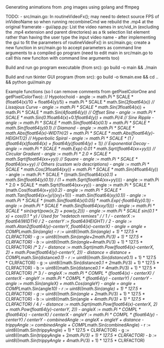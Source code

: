 Generating animations from .png images using golang and ffmpeg

TODO:
    - src/main.go: In routineVideoFx(); may need to detect source FPS of inVideoName so when running recombineCmd we rebuild the .mp4 at the original framerate
    - gui/app.py: List the video names in src/vid_in (excluding the .mp4 extension and parent directories) as a tk selection list element rather than having the user type the input video name
    - after implementing the gui to fit the parameters of routineVideoFx() in src/main.go; create a new function in src/main.go to accept parameters as command line arguments to a compiled go program (need to edit main in src/main.go to call this new funciton with command line arguments too)

Build and run go program executable (from src): go build -o main && ./main

Build and run tkinter GUI program (from src): go build -o tkmain.exe && cd .. && python gui/main.py 

Example functions (so I can remove comments from getPixelColorOne and getPixelColorTwo):
    // Hypotochoid
    - angle := math.Pi * SCALE * (float64(x)/10 + float64(y)/5) + math.Pi * SCALE * math.Sin(2*float64(x))
    // Lissajous Curve
	- angle := math.Pi * SCALE * math.Sin(3*float64(x)) + math.Pi * SCALE * math.Sin(4*float64(y))
    // Offset Sine
	- angle := math.Pi * SCALE * math.Sin(0.1*float64(x)+0.1*float64(y)) + math.Pi/4
    // Sine Ripple
	- angle := math.Pi * SCALE * math.Sin(float64(x)*0.1) + math.Pi * SCALE * math.Sin(float64(y)*0.1) 
    // Diamond
	- angle := math.Pi * SCALE * math.Abs(float64(x)-WIDTH/2) + math.Pi * SCALE * math.Abs(float64(y)-HEIGHT/2)
    // Hyperbolic Spiral
	- angle := math.Pi * SCALE * (1 / (float64(x)*float64(x) + float64(y)*float64(y) + 1))
    // Exponential Decay
	- angle := math.Pi * SCALE * math.Exp(-0.01 * math.Sqrt(float64(x*x+y*y)))
    // Circular Gradient
	- angle := math.Pi * 2.0 * SCALE *  math.Sqrt(float64(x*x+y*y))
    // Square
    - angle := math.Pi * SCALE * float64(x*x+y*y)
    // Others (custom w/o descriptions)
	- angle := math.Pi * SCALE * math.Cos(3*float64(x*y)) + math.Pi * SCALE * math.Sin(4*float64(y))
    - angle := math.Pi * SCALE * ((math.Sin(float64(x)*0.1) + math.Sin(float64(y)*0.1)) / (1 + math.Sqrt(float64(x*x+y*y))))
	- angle := math.Pi * 2.0 * SCALE * math.Sqrt(float64(x*x+y*y))
    - angle := math.Pi * SCALE * (math.Cos(float64(x+y))*0.2)
    - angle := math.Pi * SCALE * math.Tan(float64(x+(y/((x*y)+1))) - math.Sin(float64(x*y)*0.1))
    - angle := math.Pi * SCALE * (math.Sin(float64(x)*0.05) * math.Exp(-float64(y)*0.1))
    - angle := (math.Pi * SCALE * math.Sin(float64(x*x*y/5)))
    - angle := math.Pi * SCALE * sin(sqrt(pow(x,2) + pow(y,2)))
    - angle := math.Pi * SCALE *sin(0.1 * x) + cos(0.1 * y)
    /* Used for "redetach remixes" */
    /* 1 */
    - centerX := float64(WIDTH) / 2
    - centerY := float64(HEIGHT) / 2
    - angle := math.Atan2(float64(y)-centerY, float64(x)-centerX)
    - angle = angle + COMPL*math.Sin(angle)
    - r := uint8((math.Sin(angle) + 1) * 127.5 * CLRFACTOR)
    - g := uint8((math.Sin(angle+2*math.Pi/3) + 1) * 127.5 * CLRFACTOR)
    - b := uint8((math.Sin(angle+4*math.Pi/3) + 1) * 127.5 * CLRFACTOR)
    /* 2 */
    - distance := math.Sqrt(math.Pow(float64(x)-centerX, 2) + math.Pow(float64(y)-centerY, 2))
    - distance = distance + COMPL*math.Sin(distance*0.1)
    - r := uint8((math.Sin(distance*0.1) + 1) * 127.5 * CLRFACTOR)
    - g := uint8((math.Sin(distance*0.1 + 2*math.Pi/3) + 1) * 127.5 * CLRFACTOR)
    - b := uint8((math.Sin(distance*0.1 + 4*math.Pi/3) + 1) * 127.5 * CLRFACTOR)
    /* 3 */
    - angleX := math.Pi * COMPL * (float64(x) - centerX) / centerX
    - angleY := math.Pi * COMPL * (float64(y) - centerY) / centerY
    - angle := math.Sin(angleX) + math.Cos(angleY)
    - angle = angle + COMPL*math.Sin(angle*10)
    - r := uint8((math.Sin(angle) + 1) * 127.5 * CLRFACTOR)
    - g := uint8((math.Sin(angle + 2*math.Pi/3) + 1) * 127.5 * CLRFACTOR)
    - b := uint8((math.Sin(angle + 4*math.Pi/3) + 1) * 127.5 * CLRFACTOR)
    /* 4 */
    - distance := math.Sqrt(math.Pow(float64(x)-centerX, 2) + math.Pow(float64(y)-centerY, 2))
    - angleX := math.Pi * COMPL * (float64(x) - centerX) / centerX
    - angleY := math.Pi * COMPL * (float64(y) - centerY) / centerY
    - combinedAngle := angleX + angleY + distance
    - trippyAngle := combinedAngle + COMPL*math.Sin(combinedAngle)
    - r := uint8((math.Sin(trippyAngle) + 1) * 127.5 * CLRFACTOR)
    - g := uint8((math.Sin(trippyAngle + 2*math.Pi/3) + 1) * 127.5 * CLRFACTOR)
    - b := uint8((math.Sin(trippyAngle + 4*math.Pi/3) + 1) * 127.5 * CLRFACTOR)
